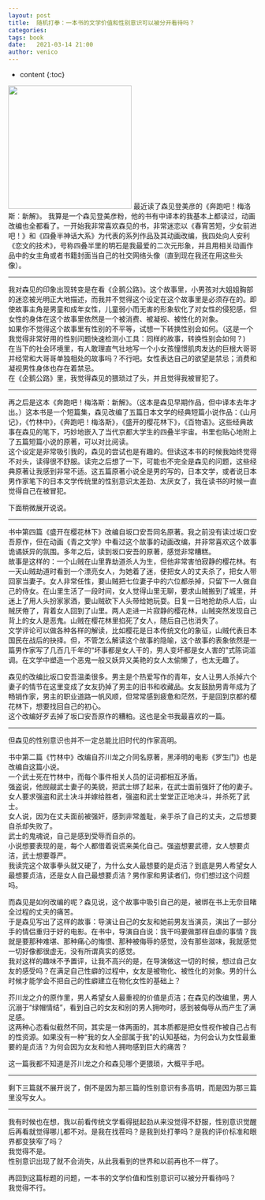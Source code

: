 ```yaml
---
layout: post
title:  随机打拳：一本书的文学价值和性别意识可以被分开看待吗？
categories: 
tags: book 
date:   2021-03-14 21:00
author: venico
---
```

* content
{:toc}

<img src="https://i.gr-assets.com/images/S/compressed.photo.goodreads.com/books/1613633286l/57115104._SX318_.jpg" width="250">  
最近读了森见登美彦的《奔跑吧！梅洛斯：新解》。  
我算是一个森见登美彦粉，他的书有中译本的我基本上都读过，动画改编也全都看了。一开始我非常喜欢森见的书，非常迷恋以《春宵苦短，少女前进吧！》和《四叠半神话大系》为代表的系列作品及其动画改编，我四处向人安利《恋文的技术》，号称四叠半里的明石是我最爱的二次元形象，并且用相关动画作品中的女主角或者书籍封面当自己的社交网络头像（直到现在我还在用这些头像）。  

***

我对森见的印象出现转变是在看《企鹅公路》。这个故事里，小男孩对大姐姐胸部的迷恋被光明正大地描述，而我并不觉得这个设定在这个故事里是必须存在的。即使故事主角是男童和成年女性，儿童弱小而无害的形象软化了对女性的侵犯感，但女性的身体在这个故事里依然是一个被消费、被凝视、被性化的对象。   
如果你不觉得这个故事里有性别的不平等，试想一下转换性别会如何。（这是一个我觉得非常好用的性别问题快速检测小工具：同样的故事，转换性别会如何？)   
在当下的社会环境里，有人敢理直气壮地写一个小女孩憧憬肌肉发达的巨根大哥哥并经常和大哥哥单独相处的故事吗？不行吧。女性表达自己的欲望是禁忌；消费和凝视男性身体也存在着禁忌。    
在《企鹅公路》里，我觉得森见的猥琐过了头，并且觉得我被冒犯了。  

***

再之后是这本《奔跑吧！梅洛斯：新解》。（这本是森见早期作品，但中译本去年才出。）这本书是一个短篇集，森见改编了五篇日本文学的经典短篇小说作品：《山月记》，《竹林中》，《奔跑吧！梅洛斯》，《盛开的樱花林下》，《百物语》。这些经典故事在森见的笔下，巧妙地嵌入了当代京都大学生的四叠半宇宙。书里也贴心地附上了五篇短篇小说的原著，可以对比阅读。  
这个设定是非常吸引我的，森见的尝试也是有趣的。但读这本书的时候我始终觉得不对头，读得很不舒服。读完之后想了一下，可能也不完全是森见的问题，这些经典原著让我感到非常不适。这五篇原著小说全是男的写的，日本文学，或者说日本男作家笔下的日本文学传统里的性别意识太差劲、太厌女了，我在读书的时候一直觉得自己在被冒犯。  

下面稍微展开说说。 

***

书中第四篇《盛开在樱花林下》改编自坂口安吾同名原著。我之前没有读过坂口安吾原作，但在动画《青之文学》中看过这个故事的动画改编，并非常喜欢这个故事诡谲妖异的氛围。多年之后，读到坂口安吾的原著，感觉非常糟糕。  
故事是这样的：一个山贼在山里靠劫道杀人为生，但他非常害怕寂静的樱花林。有一天山贼劫道时看到一个漂亮女人，为她着了迷，便把女人的丈夫杀了，把女人带回家当妻子。女人非常任性，要山贼把七位妻子中的六位都杀掉，只留下一人做自己的侍女。在山里生活了一段时间，女人觉得山里无聊，要求山贼搬到了城里，并迷上了用人头扮家家酒，要山贼砍下人头带给她玩耍。日复一日地抢劫杀人后，山贼厌倦了，背着女人回到了山里。两人走进一片寂静的樱花林，山贼突然发现自己背上的女人是恶鬼。山贼在樱花林里掐死了女人，随后自己也消失了。  
文学评论可以做各种各样的解读，比如樱花是日本传统文化的象征，山贼代表日本国民在战后的抉择。但，不管怎么解读这个故事的隐喻，这个故事的表象依然是一篇男作家写了几百几千年的“坏事都是女人干的，男人变坏都是女人害的”式陈词滥调。在文学中塑造一个恶鬼一般又妖异又美艳的女人太偷懒了，也太无趣了。  

森见的改编比坂口安吾温柔很多。男主是个热爱写作的青年，女人让男人杀掉六个妻子的情节在这里变成了女友扔掉了男主的旧书和收藏品。女友鼓励男青年成为了畅销作家，男主的职业道路一帆风顺，但常常感到疲惫和茫然，于是回到京都的樱花林下，想要找回自己的初心。  
这个改编好歹去掉了坂口安吾原作的糟粕。这也是全书我最喜欢的一篇。

***

但森见的性别意识也并不一定总能比旧时代的作家高明。  

书中第二篇《竹林中》改编自芥川龙之介同名原著，黑泽明的电影《罗生门》也是改编自这篇小说。  
一个武士死在竹林中，而每个事件相关人员的证词都相互矛盾。   
强盗说，他觊觎武士妻子的美貌，把武士绑了起来，在武士面前强奸了他的妻子。女人要求强盗和武士决斗并嫁给胜者，强盗和武士堂堂正正地决斗，并杀死了武士。  
女人说，因为在丈夫面前被强奸，感到非常羞耻，亲手杀了自己的丈夫，之后想要自杀却失败了。  
武士的鬼魂说，自己是感到受辱而自杀的。   
小说想要表现的是，每个人都借着说谎来美化自己。强盗想要武德，女人想要贞洁，武士想要尊严。  
我读完这个故事拳头就又硬了，为什么女人最想要的是贞洁？到底是男人希望女人最想要贞洁，还是女人自己最想要贞洁？男作家和男读者们，你们想过这个问题吗。  

而森见是如何改编的呢？森见说，这个故事中吸引自己的是，被绑在书上无奈目睹全过程的丈夫的痛苦。  
于是森见写出了这样的故事：导演让自己的女友和她前男友当演员，演出了一部分手的情侣重归于好的电影。在书中，导演自白说：我干吗要做那样自虐的事情？我就是要那种难堪、那种痛心的悔恨、那种被侮辱的感觉，没有那些滋味，我就感觉一切好像都很虚无，没有所谓真实的感觉。  
我对这样的趣味不予置评，让我不高兴的是，在导演做这一切的时候，想过自己女友的感受吗？在满足自己性癖的过程中，女友是被物化、被性化的对象。男的什么时候才能学会不把自己的性癖建立在物化女性的基础上？   

芥川龙之介的原作里，男人希望女人最重视的价值是贞洁；在森见的改编里，男人沉溺于“绿帽情结”，看到自己的女友和别的男人拥吻时，感到被侮辱从而产生了满足感。  
这两种心态看似截然不同，其实是一体两面的，其本质都是把女性视作被自己占有的性资源。如果没有一种“我的女人全部属于我”的认知基础，为何会认为女性最重要的是贞洁？为何会因为女友和他人拥吻感到巨大的痛苦？  

这一篇我都不知道是芥川龙之介和森见哪个更猥琐，大概平手吧。  

***

剩下三篇就不展开说了，倒不是因为那三篇的性别意识有多高明，而是因为那三篇里没写女人。  

***

我有时候也在想，我以前看传统文学看得挺起劲从来没觉得不舒服，性别意识觉醒后再看就觉得哪儿都不对。是我在找茬吗？是我到处打拳吗？是我的评价标准和眼界都变狭窄了吗？  
我觉得不是。  
性别意识出现了就不会消失，从此我看到的世界和以前再也不一样了。    

再回到这篇标题的问题，一本书的文学价值和性别意识可以被分开看待吗？  
我觉得不行。  